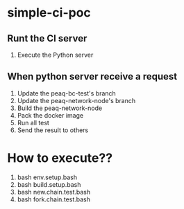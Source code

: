 # simple-ci-poc

## Runt the CI server
1. Execute the Python server

## When python server receive a request
1. Update the peaq-bc-test's branch
2. Update the peaq-network-node's branch
3. Build the peaq-network-node
4. Pack the docker image
5. Run all test
6. Send the result to others


# How to execute??
1. bash env.setup.bash
2. bash build.setup.bash
3. bash new.chain.test.bash
4. bash fork.chain.test.bash
